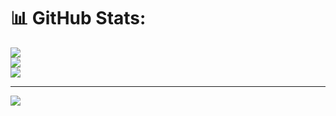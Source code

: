 



# 📊 GitHub Stats:
![](https://github-readme-stats.vercel.app/api?username=cnakarimi&theme=dark&hide_border=false&include_all_commits=false&count_private=false)<br/>
![](https://github-readme-streak-stats.herokuapp.com/?user=cnakarimi&theme=dark&hide_border=false)<br/>
![](https://github-readme-stats.vercel.app/api/top-langs/?username=cnakarimi&theme=dark&hide_border=false&include_all_commits=false&count_private=false&layout=compact)

---
[![](https://visitcount.itsvg.in/api?id=cnakarimi&icon=0&color=0)](https://visitcount.itsvg.in)

<!-- Proudly created with GPRM ( https://gprm.itsvg.in ) -->
